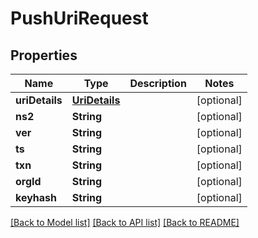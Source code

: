 # PushUriRequest

## Properties
Name | Type | Description | Notes
------------ | ------------- | ------------- | -------------
**uriDetails** | [**UriDetails**](UriDetails.md) |  | [optional] 
**ns2** | **String** |  | [optional] 
**ver** | **String** |  | [optional] 
**ts** | **String** |  | [optional] 
**txn** | **String** |  | [optional] 
**orgId** | **String** |  | [optional] 
**keyhash** | **String** |  | [optional] 

[[Back to Model list]](../README.md#documentation-for-models) [[Back to API list]](../README.md#documentation-for-api-endpoints) [[Back to README]](../README.md)


